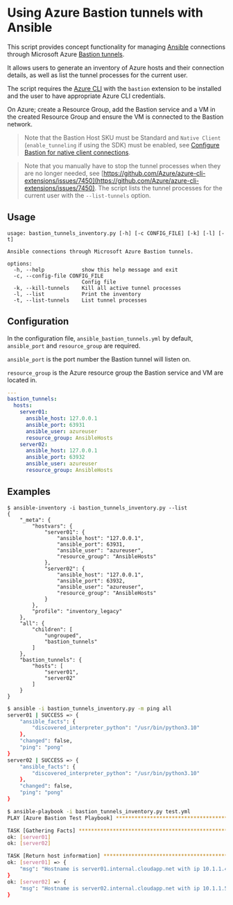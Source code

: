 # Using Azure Bastion tunnels with Ansible

This script provides concept functionality for managing [Ansible](https://www.ansible.com/)
connections through Microsoft Azure [Bastion tunnels](https://learn.microsoft.com/en-us/azure/bastion/).

It allows users to generate an inventory of Azure hosts and their connection
details, as well as list the tunnel processes for the current user.

The script requires the [Azure CLI](https://learn.microsoft.com/en-us/cli/azure/)
with the `bastion` extension to be installed and the user to have appropriate
Azure CLI credentials.

On Azure; create a Resource Group, add the Bastion service and a VM in the
created Resource Group and ensure the VM is connected to the Bastion network.

> Note that the Bastion Host SKU must be Standard and `Native Client`
> (`enable_tunneling` if using the SDK) must be enabled, see [Configure Bastion for native client connections](https://learn.microsoft.com/en-us/azure/bastion/native-client).

> Note that you manually have to stop the tunnel processes when they are no longer needed,
> see [https://github.com/Azure/azure-cli-extensions/issues/7450](https://github.com/Azure/azure-cli-extensions/issues/7450).
> The script lists the tunnel processes for the current user with the `--list-tunnels` option.

## Usage

```
usage: bastion_tunnels_inventory.py [-h] [-c CONFIG_FILE] [-k] [-l] [-t]

Ansible connections through Microsoft Azure Bastion tunnels.

options:
  -h, --help            show this help message and exit
  -c, --config-file CONFIG_FILE
                        Config file
  -k, --kill-tunnels    Kill all active tunnel processes
  -l, --list            Print the inventory
  -t, --list-tunnels    List tunnel processes
```

## Configuration

In the configuration file, `ansible_bastion_tunnels.yml` by default,
`ansible_port` and `resource_group` are required.

`ansible_port` is the port number the Bastion tunnel will listen on.

`resource_group` is the Azure resource group the Bastion service and
VM are located in.


```yaml
---
bastion_tunnels:
  hosts:
    server01:
      ansible_host: 127.0.0.1
      ansible_port: 63931
      ansible_user: azureuser
      resource_group: AnsibleHosts
    server02:
      ansible_host: 127.0.0.1
      ansible_port: 63932
      ansible_user: azureuser
      resource_group: AnsibleHosts
```

## Examples

```
$ ansible-inventory -i bastion_tunnels_inventory.py --list
{
    "_meta": {
        "hostvars": {
            "server01": {
                "ansible_host": "127.0.0.1",
                "ansible_port": 63931,
                "ansible_user": "azureuser",
                "resource_group": "AnsibleHosts"
            },
            "server02": {
                "ansible_host": "127.0.0.1",
                "ansible_port": 63932,
                "ansible_user": "azureuser",
                "resource_group": "AnsibleHosts"
            }
        },
        "profile": "inventory_legacy"
    },
    "all": {
        "children": [
            "ungrouped",
            "bastion_tunnels"
        ]
    },
    "bastion_tunnels": {
        "hosts": [
            "server01",
            "server02"
        ]
    }
}
```

```sh
$ ansible -i bastion_tunnels_inventory.py -m ping all
server01 | SUCCESS => {
    "ansible_facts": {
        "discovered_interpreter_python": "/usr/bin/python3.10"
    },
    "changed": false,
    "ping": "pong"
}
server02 | SUCCESS => {
    "ansible_facts": {
        "discovered_interpreter_python": "/usr/bin/python3.10"
    },
    "changed": false,
    "ping": "pong"
}
```

```sh
$ ansible-playbook -i bastion_tunnels_inventory.py test.yml
PLAY [Azure Bastion Test Playbook] *********************************************

TASK [Gathering Facts] *********************************************************
ok: [server01]
ok: [server02]

TASK [Return host information] *************************************************
ok: [server01] => {
    "msg": "Hostname is server01.internal.cloudapp.net with ip 10.1.1.4"
}
ok: [server02] => {
    "msg": "Hostname is server02.internal.cloudapp.net with ip 10.1.1.5"
}
```
